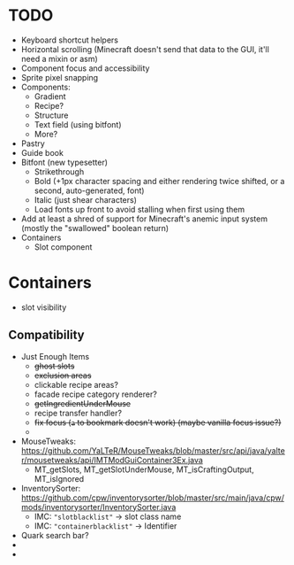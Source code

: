 # TODO
- Keyboard shortcut helpers
- Horizontal scrolling (Minecraft doesn't send that data to the GUI, it'll need a mixin or asm)
- Component focus and accessibility
- Sprite pixel snapping
- Components:
  - Gradient
  - Recipe?
  - Structure
  - Text field (using bitfont)
  - More?
- Pastry
- Guide book
- Bitfont (new typesetter)
  - Strikethrough
  - Bold (+1px character spacing and either rendering twice shifted, or a second, auto-generated, font)
  - Italic (just shear characters)
  - Load fonts up front to avoid stalling when first using them
- Add at least a shred of support for Minecraft's anemic input system (mostly the "swallowed" boolean return)
- Containers
  - Slot component
    
# Containers
- slot visibility

## Compatibility
- Just Enough Items
  - ~~ghost slots~~
  - ~~exclusion areas~~
  - clickable recipe areas?
  - facade recipe category renderer?
  - ~~getIngredientUnderMouse~~
  - recipe transfer handler?
  - ~~fix focus (`a` to bookmark doesn't work) (maybe vanilla focus issue?)~~
  -
- MouseTweaks: https://github.com/YaLTeR/MouseTweaks/blob/master/src/api/java/yalter/mousetweaks/api/IMTModGuiContainer3Ex.java
  - MT_getSlots, MT_getSlotUnderMouse, MT_isCraftingOutput, MT_isIgnored
- InventorySorter: https://github.com/cpw/inventorysorter/blob/master/src/main/java/cpw/mods/inventorysorter/InventorySorter.java
  - IMC: `"slotblacklist"` -> slot class name
  - IMC: `"containerblacklist"` -> Identifier
- Quark search bar?
-
-

